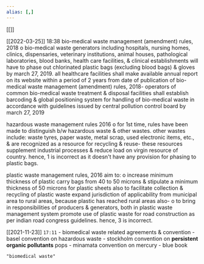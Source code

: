 ```yaml
---
alias: [,]
---
```

[[]]

[[2022-03-25]] 18:38
bio-medical waste management (amendment) rules, 2018
o bio-medical waste generators including hospitals, nursing homes, clinics, dispensaries, veterinary institutions, animal houses, pathological laboratories, blood banks, health care facilities, & clinical establishments will have to phase out
chlorinated plastic bags (excluding blood bags) & gloves by march 27, 2019.
all healthcare facilities shall make available annual report on its website within a period of 2 years from date of publication of bio-medical waste management (amendment) rules, 2018-
operators of common bio-medical waste treatment & disposal facilities shall establish barcoding & global positioning system for handling of bio-medical waste in accordance with guidelines issued by central pollution control board by march 27, 2019

hazardous waste management rules 2016
o for 1st time, rules have been made to distinguish b/w hazardous waste & other wastes.
other wastes include: waste tyres, paper waste, metal scrap, used electronic items, etc., & are recognized as a resource for recycling & reuse-
these resources supplement industrial processes & reduce load on virgin resource of country. hence, 1 is incorrect as it doesn't have any  provision for phasing to plastic bags.

plastic waste management rules, 2016 aim to:
o increase minimum thickness of plastic carry bags from 40 to 50 microns & stipulate a minimum thickness of 50 microns for plastic sheets also to facilitate collection & recycling of plastic waste
expand jurisdiction of applicability from municipal area to rural areas, because plastic has reached rural areas also-
o to bring in responsibilities of producers & generators, both in plastic waste management system
promote use of plastic waste for road construction as per indian road congress guidelines. hence, 3 is incorrect.

[[2021-11-23]] `17:11`
	- biomedical waste related agreements & convention
		- basel convention on hazardous waste
	- stockholm convention on **persistent organic pollutants** pops
	- minamata convention on mercury
	- blue book

```query
"biomedical waste"
```